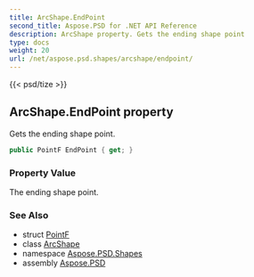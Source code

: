 ```yaml
---
title: ArcShape.EndPoint
second_title: Aspose.PSD for .NET API Reference
description: ArcShape property. Gets the ending shape point
type: docs
weight: 20
url: /net/aspose.psd.shapes/arcshape/endpoint/
---
```

{{< psd/tize >}}
## ArcShape.EndPoint property

Gets the ending shape point.

```csharp
public PointF EndPoint { get; }
```

### Property Value

The ending shape point.

### See Also

* struct [PointF](../../../aspose.psd/pointf/)
* class [ArcShape](../)
* namespace [Aspose.PSD.Shapes](../../../aspose.psd.shapes/)
* assembly [Aspose.PSD](../../../)


